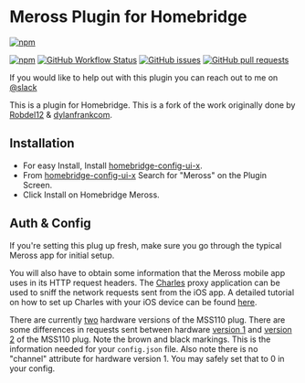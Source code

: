 
#  Meross Plugin for Homebridge

[![npm](https://img.shields.io/npm/v/homebridge-meross?style=for-the-badge)](https://www.npmjs.com/package/homebridge-meross)


[![npm](https://img.shields.io/npm/dt/homebridge-meross?style=for-the-badge)](https://www.npmjs.com/package/homebridge-meross)
[![GitHub Workflow Status](https://img.shields.io/github/workflow/status/donavanbecker/homebridge-meross/Node?style=for-the-badge)](https://github.com/donavanbecker/homebridge-meross/actions?query=workflow%3ANode)
[![GitHub issues](https://img.shields.io/github/issues/donavanbecker/homebridge-meross?style=for-the-badge)](https://github.com/donavanbecker/homebridge-meross/issues)
[![GitHub pull requests](https://img.shields.io/github/issues-pr/donavanbecker/homebridge-meross?style=for-the-badge)](https://github.com/donavanbecker/homebridge-meross/pulls)

If you would like to help out with this plugin you can reach out to me on [@slack](http://homebridgeteam.slack.com/)

This is a plugin for Homebridge. This is a fork of the work originally done by [Robdel12](https://github.com/Robdel12) & [dylanfrankcom](https://github.com/dylanfrankcom).


## Installation
* For easy Install, Install [homebridge-config-ui-x](https://github.com/oznu/homebridge-config-ui-x).
* From [homebridge-config-ui-x](https://github.com/oznu/homebridge-config-ui-x) Search for "Meross" on the Plugin Screen.
* Click Install on Homebridge Meross.

## Auth & Config
If you're setting this plug up fresh, make sure you go through the
typical Meross app for initial setup.

You will also have to obtain some information that the Meross mobile
app uses in its HTTP request headers. The [Charles](https://www.charlesproxy.com)
proxy application can be used to sniff the network requests sent from the iOS app.
A detailed tutorial on how to set up Charles with your iOS device can be found
[here](https://www.raywenderlich.com/641-charles-proxy-tutorial-for-ios).

There are currently
[two](https://user-images.githubusercontent.com/11139929/57955871-0cca8480-78c5-11e9-8185-6efd358bd1b1.png)
hardware versions of the MSS110 plug.
There are some differences in requests sent between hardware
[version 1](https://user-images.githubusercontent.com/11139929/57955231-50bc8a00-78c3-11e9-9989-1d390cc7ca42.png)
and
[version 2](https://user-images.githubusercontent.com/11139929/57955272-6b8efe80-78c3-11e9-9bc0-2a54a97d9ac9.png)
of the MSS110 plug. Note the brown and black markings.
This is the information needed for your `config.json` file.
Also note there is no "channel" attribute for hardware version 1.
You may safely set that to 0 in your config.
